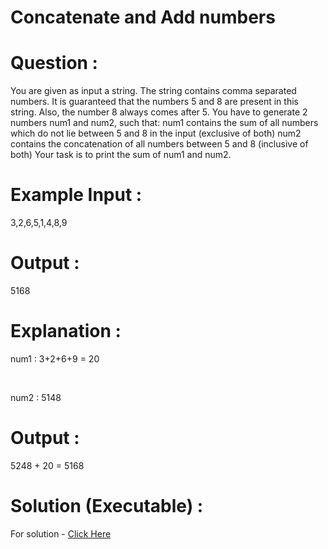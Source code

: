 # Concatenate and Add numbers

# Question :
You are given as input a string. The string contains comma separated numbers. It is guaranteed that the numbers 5 and 8 are present in this string.
Also, the number 8 always comes after 5. You have to generate 2 numbers num1 and num2, such that:
num1 contains the sum of all numbers which do not lie between 5 and 8 in the input (exclusive of both)
num2 contains the concatenation of all numbers between 5 and 8 (inclusive of both)
Your task is to print the sum of num1 and num2.

# Example Input :
3,2,6,5,1,4,8,9
 
# Output :
5168

# Explanation :
num1 : 3+2+6+9 = 20

<br>

num2 : 5148

# Output : 
5248 + 20  = 5168

# Solution (Executable) :
For solution - [Click Here](https://onecompiler.com/python/3wvqhmfte)
